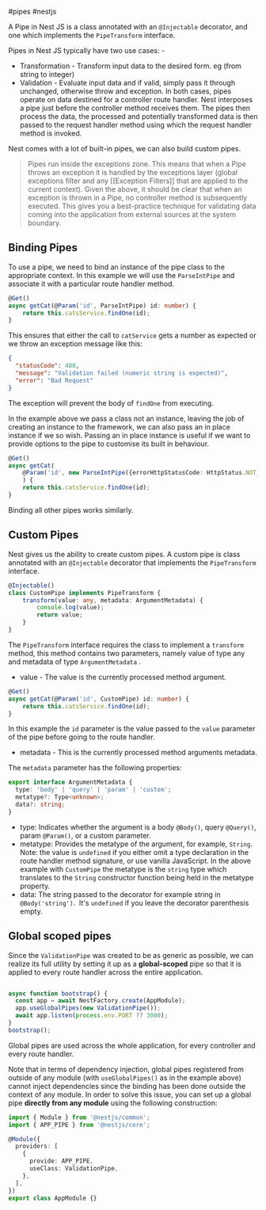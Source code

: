 #pipes #nestjs 

A Pipe in Nest JS is a class annotated with an `@Injectable` decorator, and one which implements the `PipeTransform` interface.

Pipes in Nest JS typically have two use cases: -
- Transformation - Transform input data to the desired form. eg (from string to integer)
- Validation - Evaluate input data and if valid, simply pass it through unchanged, otherwise throw and exception.
In both cases, pipes operate on data destined for a controller route handler. Nest interposes a pipe just before the controller method receives them. The pipes then process the data, the processed and potentially transformed data is then passed to the request handler method using which the request handler method is invoked.

Nest comes with a lot of built-in pipes, we can also build custom pipes.

> Pipes run inside the exceptions zone. This means that when a Pipe throws an exception it is handled by the exceptions layer (global exceptions filter and any [[Exception Filters]] that are applied to the current context). Given the above, it should be clear that when an exception is thrown in a Pipe, no controller method is subsequently executed. This gives you a best-practice technique for validating data coming into the application from external sources at the system boundary.

## Binding Pipes

To use a pipe, we need to bind an instance of the pipe class to the appropriate context. In this example we will use the `ParseIntPipe` and associate it with a particular route handler method. 

```typescript
@Get()
async getCat(@Param('id', ParseIntPipe) id: number) {
	return this.catsService.findOne(id);
}
```

This ensures that either the call to `catService` gets a number as expected or we throw an exception message like this: 

```json
{
  "statusCode": 400,
  "message": "Validation failed (numeric string is expected)",
  "error": "Bad Request"
}
```

The exception will prevent the body of `findOne` from executing.

In the example above we pass a class not an instance, leaving the job of creating an instance to the framework, we can also pass an in place instance if we so wish. Passing an in place instance is useful if we want to provide options to the pipe to customise its built in behaviour.

```typescript
@Get()
async getCat(
	@Param('id', new ParseIntPipe({errorHttpStatusCode: HttpStatus.NOT_ACCEPTABLE}))) id: number
	) {
	return this.catsService.findOne(id);
}
```

Binding all other pipes works similarly.

## Custom Pipes

Nest gives us the ability to create custom pipes. A custom pipe is class annotated with an `@Injectable` decorator that implements the `PipeTransform` interface.

```typescript
@Injectable()
class CustomPipe implements PipeTransform {
	transform(value: any, metadata: ArgumentMetadata) {
		console.log(value);
		return value;
	}
}
```

The `PipeTransform` interface requires the class to implement a `transform` method, this method contains two parameters, namely value of type any and metadata of type `ArgumentMetadata` . 

- value - The value is the currently processed method argument.

```typescript
@Get()
async getCat(@Param('id', CustomPipe) id: number) {
	return this.catsService.findOne(id);
}
```

In this example the `id` parameter is the value passed to the `value` parameter of the pipe before going to the route handler.

- metadata - This is the currently processed method arguments metadata.

The `metadata` parameter has the following properties: 

```typescript 
export interface ArgumentMetadata {
  type: 'body' | 'query' | 'param' | 'custom';
  metatype?: Type<unknown>;
  data?: string;
}
```

- type: Indicates whether the argument is a body `@Body()`, query `@Query()`, param `@Param()`, or a custom parameter.
- metatype: Provides the metatype of the argument, for example, `String`. Note: the value is `undefined` if you either omit a type declaration in the route handler method signature, or use vanilla JavaScript. In the above example with `CustomPipe` the metatype is the `string` type which translates to the `String` constructor function being held in the metatype property.
- data: The string passed to the decorator for example string in `@Body('string')`.  It's `undefined` if you leave the decorator parenthesis empty.
## Global scoped pipes

Since the `ValidationPipe` was created to be as generic as possible, we can realize its full utility by setting it up as a **global-scoped** pipe so that it is applied to every route handler across the entire application.

```typescript

async function bootstrap() {
  const app = await NestFactory.create(AppModule);
  app.useGlobalPipes(new ValidationPipe());
  await app.listen(process.env.PORT ?? 3000);
}
bootstrap();
```

Global pipes are used across the whole application, for every controller and every route handler.

Note that in terms of dependency injection, global pipes registered from outside of any module (with `useGlobalPipes()` as in the example above) cannot inject dependencies since the binding has been done outside the context of any module. In order to solve this issue, you can set up a global pipe **directly from any module** using the following construction:

```typescript
import { Module } from '@nestjs/common';
import { APP_PIPE } from '@nestjs/core';

@Module({
  providers: [
    {
      provide: APP_PIPE,
      useClass: ValidationPipe,
    },
  ],
})
export class AppModule {}
```

